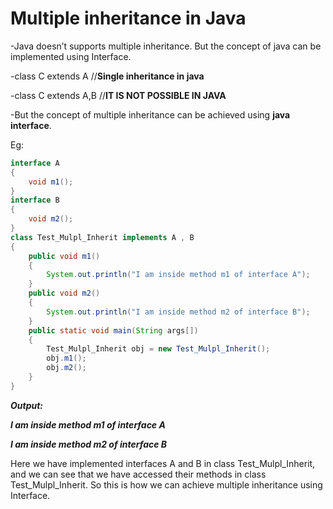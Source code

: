 # Multiple inheritance in Java

-Java doesn’t supports multiple inheritance. But the concept of java can be implemented using Interface.

-class C extends A		 //**Single inheritance in java**

-class C extends A,B    //**IT IS NOT POSSIBLE IN JAVA**

-But the concept of multiple inheritance can be achieved using **java interface**.

Eg:

```java
interface A
{  
	void m1();  
}  
interface B
{  
	void m2();  
}  
class Test_Mulpl_Inherit implements A , B
{  
	public void m1()
	{
		System.out.println("I am inside method m1 of interface A");
	}  
	public void m2()
	{
		System.out.println("I am inside method m2 of interface B");
	}  
	public static void main(String args[])
	{  
		Test_Mulpl_Inherit obj = new Test_Mulpl_Inherit();  
		obj.m1();  
		obj.m2();  
 	} 
}
```
***Output:***

***I am inside method m1 of interface A***

***I am inside method m2 of interface B***

Here we have implemented interfaces A and B in class Test_Mulpl_Inherit, and we can see that we have accessed their methods in class Test_Mulpl_Inherit. So this is how we can achieve multiple inheritance using Interface.

